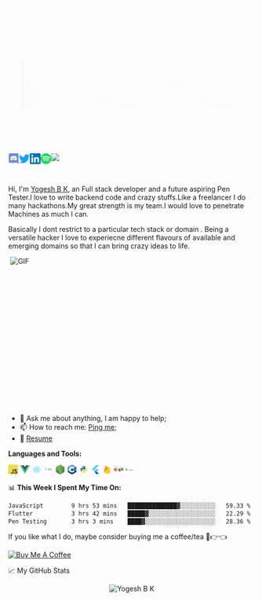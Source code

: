 ### 

![Yogesh BK](https://github.com/bkyogesh28/bkyogesh28/blob/main/I'm%20Yogesh%20BK.gif?raw=true)

<a href="https://discord.gg/qb49MB2g">
  <img align="left" alt="Abhishek Naidu | Twitter" width="22px" src="https://github.com/Adithya-adi-Menon/Hosting/blob/master/assets/discord.svg" />
</a>
<a href="https://twitter.com/abhisheknaiidu">
  <img align="left" alt="Abhishek Naidu | Twitter" width="22px" src="https://github.com/Adithya-adi-Menon/Hosting/blob/master/assets/twitter.svg" />
</a>
<a href="https://www.linkedin.com/in/bk-yogesh/">
  <img align="left" alt="Abhishek's LinkedIN" width="22px" src="https://github.com/Adithya-adi-Menon/Hosting/blob/master/assets/linkedin.svg" />
</a>
<a href="https://open.spotify.com/user/e90fe4zsndbm6xoe2t7t8kogf?si=WaLKpwvWTle0btle2qPb6g">
  <img align="left" alt="Abhishek's Spotify" width="22px" src="https://github.com/Adithya-adi-Menon/Hosting/blob/master/assets/spotify.svg" />
</a>

![](https://visitor-badge.glitch.me/badge?page_id=bkyogesh28.bkyogesh28)

<br />

Hi, I'm [Yogesh B K](https://cipherinfoline.cf), an Full stack developer and a future aspiring Pen Tester.I love to write backend code and crazy stuffs.Like a freelancer I do many hackathons.My great strength is my team.I would love to penetrate Machines as much I can.

Basically I dont restrict to a particular tech stack or domain . Being a versatile hacker I love to experiecne different flavours of available and emerging domains so that I can bring crazy ideas to life. 

  <img align="right" alt="GIF" src="https://miro.medium.com/max/1600/0*C-cPP9D2MIyeexAT.gif?raw=true" width="500" height="320" />
  
- 💬 Ask me about anything, I am happy to help;
- 📫 How to reach me: [Ping me](bkyogesh28@gmail.com);
- 📝 [Resume]()


**Languages and Tools:**  

<code><img height="20" src="https://raw.githubusercontent.com/github/explore/80688e429a7d4ef2fca1e82350fe8e3517d3494d/topics/javascript/javascript.png"></code>
<code><img height="20" src="https://raw.githubusercontent.com/github/explore/80688e429a7d4ef2fca1e82350fe8e3517d3494d/topics/vue/vue.png"></code>
<code><img height="20" src="https://raw.githubusercontent.com/github/explore/80688e429a7d4ef2fca1e82350fe8e3517d3494d/topics/react/react.png"></code>
<code><img height="20" src="https://raw.githubusercontent.com/github/explore/5c058a388828bb5fde0bcafd4bc867b5bb3f26f3/topics/java/java.png"></code>
<code><img height="20" src="https://raw.githubusercontent.com/github/explore/80688e429a7d4ef2fca1e82350fe8e3517d3494d/topics/nodejs/nodejs.png"></code>
<code><img height="20" src="https://raw.githubusercontent.com/github/explore/80688e429a7d4ef2fca1e82350fe8e3517d3494d/topics/cpp/cpp.png"></code>
<code><img height="20" src="https://raw.githubusercontent.com/github/explore/80688e429a7d4ef2fca1e82350fe8e3517d3494d/topics/python/python.png"></code>
<code><img height="20" src="https://raw.githubusercontent.com/github/explore/80688e429a7d4ef2fca1e82350fe8e3517d3494d/topics/flutter/flutter.png"></code>
<code><img height="20" src="https://raw.githubusercontent.com/github/explore/80688e429a7d4ef2fca1e82350fe8e3517d3494d/topics/firebase/firebase.png"></code>
<code><img height="20" src="https://raw.githubusercontent.com/github/explore/80688e429a7d4ef2fca1e82350fe8e3517d3494d/topics/git/git.png"></code>
<code><img height="20" src="https://raw.githubusercontent.com/github/explore/80688e429a7d4ef2fca1e82350fe8e3517d3494d/topics/mongodb/mongodb.png"></code>


📊 **This Week I Spent My Time On:**
<!--START_SECTION:waka-->
```text
JavaScript        9 hrs 53 mins   ██████████████▓░░░░░░░░░░   59.33 % 
Flutter           3 hrs 42 mins   █████▓░░░░░░░░░░░░░░░░░░░   22.29 % 
Pen Testing       3 hrs 3 mins    ████▓░░░░░░░░░░░░░░░░░░░░   28.36 % 
```
<!--END_SECTION:waka-->

If you like what I do, maybe consider buying me a coffee/tea 🥺👉👈

<a href="https://www.buymeacoffee.com/bkyogesh28" target="_blank"><img src="https://cdn.buymeacoffee.com/buttons/v2/default-red.png" alt="Buy Me A Coffee" width="150" ></a>

📈 My GitHub Stats

<p align="center"> <img src="https://github-readme-stats.vercel.app/api?username=bkyogesh28&show_icons=true&theme=gotham" alt="Yogesh B K" />
<!--
**Adithya-adi-Menon/adithya-adi-menon** is a ✨ _special_ ✨ repository because its `README.md` (this file) appears

